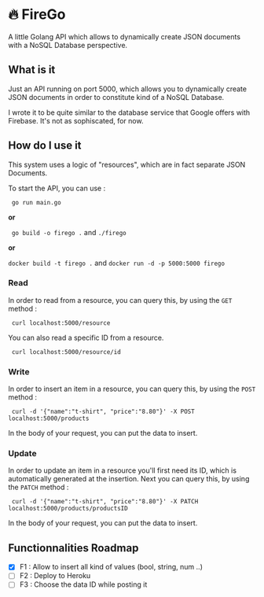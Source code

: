 # 🔥 FireGo

A little Golang API which allows to dynamically create JSON documents with a NoSQL Database perspective.

## What is it

Just an API running on port 5000, which allows you to dynamically create JSON documents in order to constitute kind of a NoSQL Database.

I wrote it to be quite similar to the database service that Google offers with Firebase.
It's not as sophiscated, for now.

## How do I use it

This system uses a logic of "resources", which are in fact separate JSON Documents.

To start the API, you can use :

``` go run main.go```


**or**


``` go build -o firego .``` and ```./firego```


**or**


```docker build -t firego .``` and ```docker run -d -p 5000:5000 firego```


### Read

In order to read from a resource, you can query this, by using the ```GET``` method :

``` curl localhost:5000/resource```

You can also read a specific ID from a resource.

``` curl localhost:5000/resource/id```

### Write

In order to insert an item in a resource, you can query this, by using the ```POST``` method :

``` curl -d '{"name":"t-shirt", "price":"8.80"}' -X POST localhost:5000/products```

In the body of your request, you can put the data to insert.

### Update 

In order to update an item in a resource you'll first need its ID, which is automatically generated at the insertion. Next you can query this, by using the ```PATCH``` method :

``` curl -d '{"name":"t-shirt", "price":"8.80"}' -X PATCH localhost:5000/products/productsID```

In the body of your request, you can put the data to insert.

## Functionnalities Roadmap

- [x] F1 : Allow to insert all kind of values (bool, string, num ..)
- [ ] F2 : Deploy to Heroku
- [ ] F3 : Choose the data ID while posting it